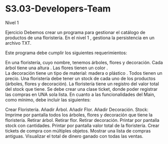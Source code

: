 # S3.03-Developers-Team

Nivel 1



Ejercicio
Debemos crear un programa para gestionar el catálogo de productos de una floristería. En el nivel 1 , gestiona la persistencia en un archivo TXT.

Este  programa debe  cumplir los siguientes requerimientos:      

En una  floristería, cuyo nombre, tenemos árboles, flores y decoración.
Cada  árbol  tiene una  altura . 
Las  flores tienen  un color .  
La  decoración  tiene un  tipo  de material: madera o  plástico . 
Todos tienen un precio.
Una floristería debe tener un stock de cada uno de los productos (árboles, flores y decoración).
La floristería tiene un registro del valor total del stock que tiene.
Se debe crear una clase ticket, donde poder registrar las compras en UNA sola lista.
En cuanto a las funcionalidades del Main, como mínimo, debe incluir las siguientes:

Crear Floristería.
Añadir Árbol.
Añadir Flor.
Añadir Decoración.
Stock: Imprime por pantalla todos los árboles, flores y decoración que tiene la floristería.
Retirar árbol.
Retirar flor.
Retirar decoración.
Printar por pantalla stock con cantidades.
Printar por pantalla valor total de la floristería.
Crear tickets de compra con múltiples objetos.
Mostrar una lista de compras antiguas.
Visualizar el total de dinero ganado con todas las ventas.

